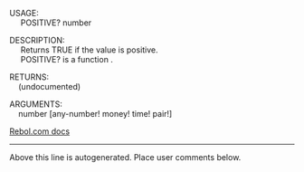 USAGE:  
&nbsp;&nbsp;&nbsp;&nbsp;&nbsp;POSITIVE?&nbsp;number&nbsp;  
  
DESCRIPTION:  
&nbsp;&nbsp;&nbsp;&nbsp;&nbsp;Returns&nbsp;TRUE&nbsp;if&nbsp;the&nbsp;value&nbsp;is&nbsp;positive.  
&nbsp;&nbsp;&nbsp;&nbsp;&nbsp;POSITIVE?&nbsp;is&nbsp;a&nbsp;function&nbsp;.  
  
RETURNS:  
&nbsp;&nbsp;&nbsp;&nbsp;(undocumented)  
  
ARGUMENTS:  
&nbsp;&nbsp;&nbsp;&nbsp;number&nbsp;[any-number!&nbsp;money!&nbsp;time!&nbsp;pair!]  

[Rebol.com docs](http://www.rebol.com/r3/docs/functions/positive-q.html)
___
Above this line is autogenerated. Place user comments below.